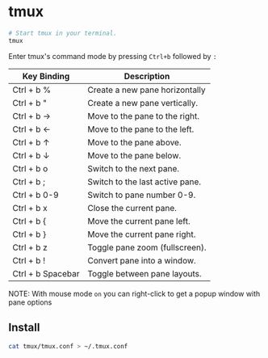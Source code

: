 # tmux

```sh
# Start tmux in your terminal.
tmux
```

Enter tmux's command mode by pressing `Ctrl+b` followed by `:`

| Key Binding       | Description                     |
| ----------------- | ------------------------------- |
| Ctrl + b %        | Create a new pane horizontally  |
| Ctrl + b "        | Create a new pane vertically.   |
| Ctrl + b →        | Move to the pane to the right.  |
| Ctrl + b ←        | Move to the pane to the left.   |
| Ctrl + b ↑        | Move to the pane above.         |
| Ctrl + b ↓        | Move to the pane below.         |
| Ctrl + b o        | Switch to the next pane.        |
| Ctrl + b ;        | Switch to the last active pane. |
| Ctrl + b 0-9      | Switch to pane number 0-9.      |
| Ctrl + b x        | Close the current pane.         |
| Ctrl + b {        | Move the current pane left.     |
| Ctrl + b }        | Move the current pane right.    |
| Ctrl + b z        | Toggle pane zoom (fullscreen).  |
| Ctrl + b !        | Convert pane into a window.     |
| Ctrl + b Spacebar | Toggle between pane layouts.    |

NOTE: With mouse mode `on` you can right-click to get a popup window with pane options

## Install

```sh
cat tmux/tmux.conf > ~/.tmux.conf
```
